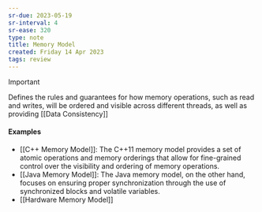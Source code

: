 ```yaml
---
sr-due: 2023-05-19
sr-interval: 4
sr-ease: 320
type: note
title: Memory Model
created: Friday 14 Apr 2023
tags: review
---
```


> [!Important]
> Defines the rules and guarantees for how memory operations, such as read and writes, will be ordered and visible across different threads, as well as providing [[Data Consistency]]

#### Examples
- [[C++ Memory Model]]: The C++11 memory model provides a set of atomic operations and memory orderings that allow for fine-grained control over the visibility and ordering of memory operations.
- [[Java Memory Model]]: The Java memory model, on the other hand, focuses on ensuring proper synchronization through the use of synchronized blocks and volatile variables.
- [[Hardware Memory Model]]
